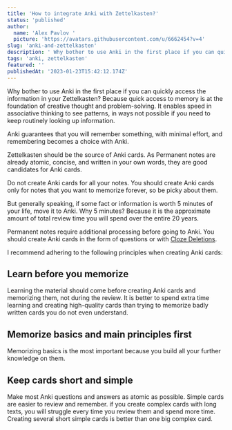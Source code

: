```yaml
---
title: 'How to integrate Anki with Zettelkasten?'
status: 'published'
author:
  name: 'Alex Pavlov '
  picture: 'https://avatars.githubusercontent.com/u/6662454?v=4'
slug: 'anki-and-zettelkasten'
description: ' Why bother to use Anki in the first place if you can quickly access the information in your Zettelkasten? Because quick access to memory is at the foundation of creative thought and problem-solving.'
tags: 'anki, zettelkasten'
featured: ''
publishedAt: '2023-01-23T15:42:12.174Z'
---
```


Why bother to use Anki in the first place if you can quickly access the information in your Zettelkasten? Because quick access to memory is at the foundation of creative thought and problem-solving. It enables speed in associative thinking to see patterns, in ways not possible if you need to keep routinely looking up information.

Anki guarantees that you will remember something, with minimal effort, and remembering becomes a choice with Anki.

Zettelkasten should be the source of Anki cards. As Permanent notes are already atomic, concise, and written in your own words, they are good candidates for Anki cards.

Do not create Anki cards for all your notes. You should create Anki cards only for notes that you want to memorize forever, so be picky about them.

But generally speaking, if some fact or information is worth 5 minutes of your life, move it to Anki. Why 5 minutes? Because it is the approximate amount of total review time you will spend over the entire 20 years.

Permanent notes require additional processing before going to Anki. You should create Anki cards in the form of questions or with [Cloze Deletions](https://docs.ankiweb.net/editing.html#cloze-deletion).

I recommend adhering to the following principles when creating Anki cards:

## Learn before you memorize

Learning the material should come before creating Anki cards and memorizing them, not during the review. It is better to spend extra time learning and creating high-quality cards than trying to memorize badly written cards you do not even understand.

## Memorize basics and main principles first

Memorizing basics is the most important because you build all your further knowledge on them.

## Keep cards short and simple

Make most Anki questions and answers as atomic as possible. Simple cards are easier to review and remember. if you create complex cards with long texts, you will struggle every time you review them and spend more time. Creating several short simple cards is better than one big complex card.

